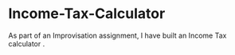 # Income-Tax-Calculator
As part of an Improvisation assignment, I have built an Income Tax calculator . 
